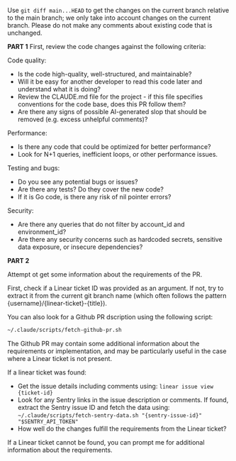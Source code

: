 Use `git diff main...HEAD` to get the changes on the current branch relative to the main branch; we only take into account changes on the current branch. Please do not make any comments about existing code that is unchanged.

**PART 1**
First, review the code changes against the following criteria:

Code quality:

- Is the code high-quality, well-structured, and maintainable?
- Will it be easy for another developer to read this code later and understand what it is doing?
- Review the CLAUDE.md file for the project - if this file specifies conventions for the code base, does this PR follow them?
- Are there any signs of possible AI-generated slop that should be removed (e.g. excess unhelpful comments)?

Performance:

- Is there any code that could be optimized for better performance?
- Look for N+1 queries, inefficient loops, or other performance issues.

Testing and bugs:

- Do you see any potential bugs or issues?
- Are there any tests? Do they cover the new code?
- If it is Go code, is there any risk of nil pointer errors?

Security:

- Are there any queries that do not filter by account_id and environment_id?
- Are there any security concerns such as hardcoded secrets, sensitive data exposure, or insecure dependencies?

**PART 2**

Attempt ot get some information about the requirements of the PR.

First, check if a Linear ticket ID was provided as an argument. If not, try to extract it from the current git branch name (which often follows the pattern {username}/{linear-ticket}-{title}).

You can also look for a Github PR dscription using the following script:

```bash
~/.claude/scripts/fetch-github-pr.sh
```

The Github PR may contain some additional information about the requirements or implementation, and may be particularly useful in the case where a Linear ticket is not present.

If a linear ticket was found:

- Get the issue details including comments using: `linear issue view {ticket-id}`
- Look for any Sentry links in the issue description or comments. If found, extract the Sentry issue ID and fetch the data using: `~/.claude/scripts/fetch-sentry-data.sh "{sentry-issue-id}" "$SENTRY_API_TOKEN"`
- How well do the changes fulfill the requirements from the Linear ticket?

If a Linear ticket cannot be found, you can prompt me for additional information about the requirements.
